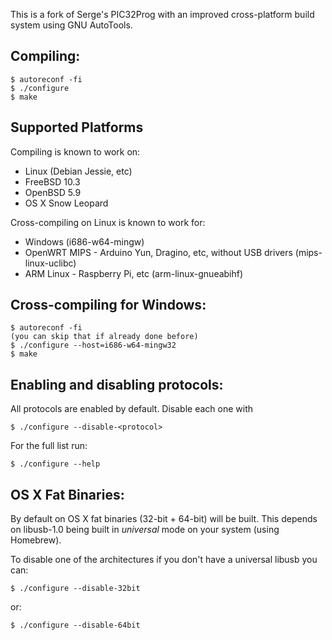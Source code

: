 This is a fork of Serge's PIC32Prog with an improved cross-platform build system
using GNU AutoTools.

Compiling:
---------

    $ autoreconf -fi
    $ ./configure
    $ make

Supported Platforms
-------------------

Compiling is known to work on:

* Linux (Debian Jessie, etc)
* FreeBSD 10.3
* OpenBSD 5.9
* OS X Snow Leopard

Cross-compiling on Linux is known to work for:

* Windows (i686-w64-mingw)
* OpenWRT MIPS - Arduino Yun, Dragino, etc, without USB drivers (mips-linux-uclibc)
* ARM Linux - Raspberry Pi, etc (arm-linux-gnueabihf)

Cross-compiling for Windows:
----------------------------

    $ autoreconf -fi
    (you can skip that if already done before)
    $ ./configure --host=i686-w64-mingw32
    $ make

Enabling and disabling protocols:
--------------------------------

All protocols are enabled by default. Disable each one with

    $ ./configure --disable-<protocol>

For the full list run:

    $ ./configure --help

OS X Fat Binaries:
-----------------

By default on OS X fat binaries (32-bit + 64-bit) will be built. This depends
on libusb-1.0 being built in *universal* mode on your system (using Homebrew).

To disable one of the architectures if you don't have a universal libusb you can:

    $ ./configure --disable-32bit

or:

    $ ./configure --disable-64bit

